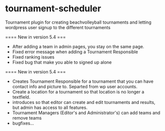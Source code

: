 tournament-scheduler
====================

Tournament plugin for creating beachvolleyball tournaments and letting wordpress user signup to the different tournaments


==== New in version 5.4 ===
 * After adding a team in admin pages, you stay on the same page.
 * Fixed error message when adding a Tournament Responsible
 * Fixed ranking issues
 * Fixed bug that make you able to signed up alone

==== New in version 5.4 ===

 * Creates Tournament Responsible for a tournament that you can have contact info and picture to. Separted from wp user accounts.
 * Create a location for a tournament so that location is no longer a textfield.
 * introduces so that editor can create and edit tournaments and results, but admin has access to all features.
 * Tournament Managers (Editor's and Administrator's) can add teams and remove teams
 * bugfixes...





